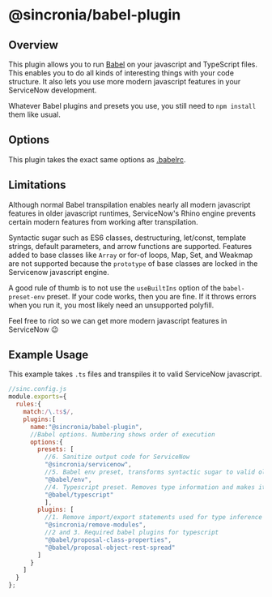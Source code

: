 # @sincronia/babel-plugin

## Overview

This plugin allows you to run [Babel](https://babeljs.io/) on your javascript and TypeScript files. This enables you to do all kinds of interesting things with your code structure. It also lets you use more modern javascript features in your ServiceNow development.

Whatever Babel plugins and presets you use, you still need to `npm install` them like usual.

## Options

This plugin takes the exact same options as [.babelrc](https://babeljs.io/docs/en/configuration#babelrc).

## Limitations

Although normal Babel transpilation enables nearly all modern javascript features in older javascript runtimes, ServiceNow's Rhino engine prevents certain modern features from working after transpilation.

Syntactic sugar such as ES6 classes, destructuring, let/const, template strings, default parameters, and arrow functions are supported. Features added to base classes like `Array` or for-of loops, Map, Set, and Weakmap are not supported because the `prototype` of base classes are locked in the Servicenow javascript engine.

A good rule of thumb is to not use the `useBuiltIns` option of the `babel-preset-env` preset. If your code works, then you are fine. If it throws errors when you run it, you most likely need an unsupported polyfill.

Feel free to riot so we can get more modern javascript features in ServiceNow 😉

## Example Usage

This example takes `.ts` files and transpiles it to valid ServiceNow javascript.

```javascript
//sinc.config.js
module.exports={
  rules:{
    match:/\.ts$/,
    plugins:[
      name:"@sincronia/babel-plugin",
      //Babel options. Numbering shows order of execution
      options:{
        presets: [
          //6. Sanitize output code for ServiceNow
          "@sincronia/servicenow",
          //5. Babel env preset, transforms syntactic sugar to valid older javascript
          "@babel/env",
          //4. Typescript preset. Removes type information and makes it valid javascript
          "@babel/typescript"
          ],
        plugins: [
          //1. Remove import/export statements used for type inference
          "@sincronia/remove-modules",
          //2 and 3. Required babel plugins for typescript
          "@babel/proposal-class-properties",
          "@babel/proposal-object-rest-spread"
        ]
      }
    ]
  }
};
```
